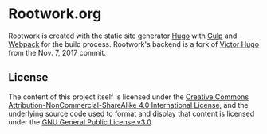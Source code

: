 # Rootwork.org

Rootwork is created with the static site generator [Hugo](http://gohugo.io) with [Gulp](http://gulpjs.com) and [Webpack](https://webpack.js.org/) for the build process. Rootwork's backend is a fork of [Victor Hugo](https://github.com/netlify/victor-hugo) from the Nov. 7, 2017 commit.

## License

The content of this project itself is licensed under the [Creative Commons Attribution-NonCommercial-ShareAlike 4.0 International License](https://creativecommons.org/licenses/by-nc-sa/4.0/), and the underlying source code used to format and display that content is licensed under the [GNU General Public License v3.0](https://www.gnu.org/licenses/gpl-3.0.txt).
